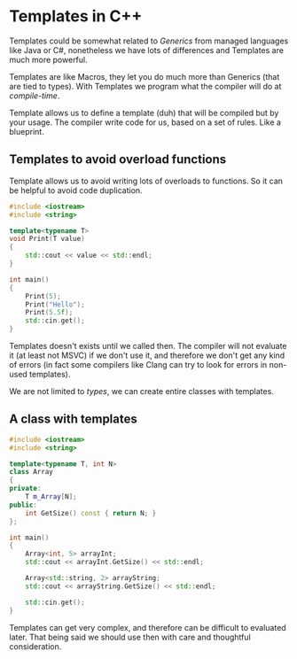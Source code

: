 # Templates in C++

Templates could be somewhat related to *Generics* from managed languages like Java or C#, nonetheless we have lots of differences and Templates are much more powerful.

Templates are like Macros, they let you do much more than Generics (that are tied to types). With Templates we program what the compiler will do at *compile-time*.

Template allows us to define a template (duh) that will be compiled but by your usage. The compiler write code for us, based on a set of rules. Like a blueprint.

## Templates to avoid overload functions

Template allows us to avoid writing lots of overloads to functions. So it can be helpful to avoid code duplication.

```cpp
#include <iostream>
#include <string>

template<typename T>
void Print(T value)
{
    std::cout << value << std::endl;
}

int main()
{
    Print(5);
    Print("Hello");
    Print(5.5f);
    std::cin.get();
}
```

Templates doesn't exists until we called then. The compiler will not evaluate it (at least not MSVC) if we don't use it, and therefore we don't get any kind of errors (in fact some compilers like Clang can try to look for errors in non-used templates).

We are not limited to *types*, we can create entire classes with templates.

## A class with templates

```cpp
#include <iostream>
#include <string>

template<typename T, int N>
class Array
{
private:
    T m_Array[N];
public:
    int GetSize() const { return N; }
};

int main()
{
    Array<int, 5> arrayInt;
    std::cout << arrayInt.GetSize() << std::endl;

    Array<std::string, 2> arrayString;
    std::cout << arrayString.GetSize() << std::endl;

    std::cin.get();
}

```

Templates can get very complex, and therefore can be difficult to evaluated later. That being said we should use then with care and thoughtful consideration.
